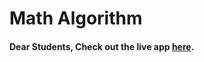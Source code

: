# Math Algorithm

#### Dear Students, Check out the live app [here](https://kdeepika-brs.github.io/Hamming-algo/).
